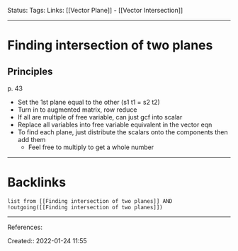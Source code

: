 Status: 
Tags: 
Links: [[Vector Plane]] - [[Vector Intersection]]
___
# Finding intersection of two planes
## Principles
p. 43
- Set the 1st plane equal to the other (s1 t1 = s2 t2)
- Turn in to augmented matrix, row reduce
- If all are multiple of free variable, can just gcf into scalar
- Replace all variables into free variable equivalent in the vector eqn
- To find each plane, just distribute the scalars onto the components then add them
	- Feel free to multiply to get a whole number
___
# Backlinks
```dataview
list from [[Finding intersection of two planes]] AND !outgoing([[Finding intersection of two planes]])
```
___
References:

Created:: 2022-01-24 11:55
